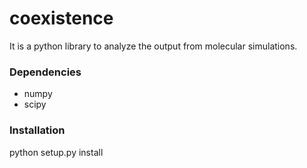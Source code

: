 # coexistence

It is a python library to analyze the output from molecular simulations.

### Dependencies
- numpy
- scipy

### Installation

python setup.py install



